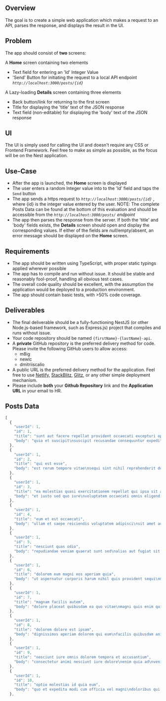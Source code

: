 ## Overview

The goal is to create a simple web application which makes a request to an API, parses the response, and displays the result in the UI.   

## Problem

The app should consist of **two** screens:

A **Home** screen containing two elements

- Text field for entering an 'Id' Integer Value
- 'Send' Button for initiating the request to a local API endpoint *`http://localhost:3000/posts/{id}`*

A Lazy-loading **Details** screen containing three elements

- Back button/link for returning to the first screen
- Title for displaying the 'title' text of the JSON response
- Text field (non-editable) for displaying the 'body' text of the JSON response

## UI

The UI is simply used for calling the UI and doesn't require any CSS or Frontend Framework. Feel free to make as simple as possible, as the focus will be on the Nest application.

## Use-Case

- After the app is launched, the **Home** screen is displayed
- The user enters a random Integer value into to the 'Id' field and taps the `Send` button
- The app sends a https request to *`http://localhost:3000/posts/{id}`* , where {id} is the integer value entered by the user. 
NOTE: The complete Posts Data can be found at the bottom of this evaluation and should be accessible from the *`http://localhost:3000/posts/` endpoint*
- The app then parses the response from the server. If both the 'title' and 'body' fields exists, the **Details** screen should open and display the corresponding values. If either of the fields are *null*/empty/absent, an error message should be displayed on the **Home** screen.

## Requirements

- The app should be written using TypeScript, with proper static typings applied wherever possible
- The app has to compile and run without issue. It should be stable and reasonably fool-proof, handling all obvious test cases.
- The overall code quality should be excellent, with the assumption the application would be deployed to a production environment.
- The app should contain basic tests, with  >50% code coverage.

## Deliverables

- The final deliverable should be a fully-functioning NestJS (or other Node.js-based framework, such as Express.js) project that compiles and runs without issue.
- Your code repository should be named `{firstName}-{lastName}-api`.
- A **private** GitHub repository is the preferred delivery method for code. Please invite the following GitHub users to allow access:
    - m8ig
    - newlc
    - dmitriiscalio
- A public URL is the preferred delivery method for the application. Feel free to use [Netlify](https://www.netlify.com/), [StackBlitz](https://stackblitz.com/), [Glitz](https://glitch.com/), or any other simple deployment mechanism.
- Please include **both** your **Github Repository** link and the **Application URL** in your email to HR.

## Posts Data
```jsx
[
  {
    "userId": 1,
    "id": 1,
    "title": "sunt aut facere repellat provident occaecati excepturi optio reprehenderit",
    "body": "quia et suscipit\nsuscipit recusandae consequuntur expedita et cum\nreprehenderit molestiae ut ut quas totam\nnostrum rerum est autem sunt rem eveniet architecto"
  },
  {
    "userId": 1,
    "id": 2,
    "title": "qui est esse",
    "body": "est rerum tempore vitae\nsequi sint nihil reprehenderit dolor beatae ea dolores neque\nfugiat blanditiis voluptate porro vel nihil molestiae ut reiciendis\nqui aperiam non debitis possimus qui neque nisi nulla"
  },
  {
    "userId": 1,
    "id": 3,
    "title": "ea molestias quasi exercitationem repellat qui ipsa sit aut",
    "body": "et iusto sed quo iure\nvoluptatem occaecati omnis eligendi aut ad\nvoluptatem doloribus vel accusantium quis pariatur\nmolestiae porro eius odio et labore et velit aut"
  },
  {
    "userId": 1,
    "id": 4,
    "title": "eum et est occaecati",
    "body": "ullam et saepe reiciendis voluptatem adipisci\nsit amet autem assumenda provident rerum culpa\nquis hic commodi nesciunt rem tenetur doloremque ipsam iure\nquis sunt voluptatem rerum illo velit"
  },
  {
    "userId": 1,
    "id": 5,
    "title": "nesciunt quas odio",
    "body": "repudiandae veniam quaerat sunt sed\nalias aut fugiat sit autem sed est\nvoluptatem omnis possimus esse voluptatibus quis\nest aut tenetur dolor neque"
  },
  {
    "userId": 1,
    "id": 6,
    "title": "dolorem eum magni eos aperiam quia",
    "body": "ut aspernatur corporis harum nihil quis provident sequi\nmollitia nobis aliquid molestiae\nperspiciatis et ea nemo ab reprehenderit accusantium quas\nvoluptate dolores velit et doloremque molestiae"
  },
  {
    "userId": 1,
    "id": 7,
    "title": "magnam facilis autem",
    "body": "dolore placeat quibusdam ea quo vitae\nmagni quis enim qui quis quo nemo aut saepe\nquidem repellat excepturi ut quia\nsunt ut sequi eos ea sed quas"
  },
  {
    "userId": 1,
    "id": 8,
    "title": "dolorem dolore est ipsam",
    "body": "dignissimos aperiam dolorem qui eum\nfacilis quibusdam animi sint suscipit qui sint possimus cum\nquaerat magni maiores excepturi\nipsam ut commodi dolor voluptatum modi aut vitae"
  },
  {
    "userId": 1,
    "id": 9,
    "title": "nesciunt iure omnis dolorem tempora et accusantium",
    "body": "consectetur animi nesciunt iure dolore\nenim quia ad\nveniam autem ut quam aut nobis\net est aut quod aut provident voluptas autem voluptas"
  },
  {
    "userId": 1,
    "id": 10,
    "title": "optio molestias id quia eum",
    "body": "quo et expedita modi cum officia vel magni\ndoloribus qui repudiandae\nvero nisi sit\nquos veniam quod sed accusamus veritatis error"
  },
```